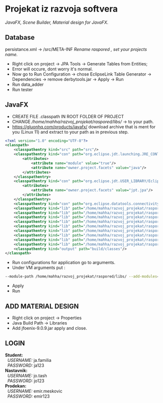 # Projekat iz razvoja softvera
*JavaFX, Scene Builder, Material design for JavaFX.*

## Database

persistance.xml -> /src/META-INF *Rename raspored , set your projects name.*

* Right click on project -> JPA Tools -> Generate Tables from Entities;
* Error will occure, dont worry it's normal.
* Now go to Run Configuration -> chose EclipseLink Table Generator -> Dependencies -> remove derbytools.jar -> Apply -> Run 
* Run data_adder
* Run tester

## JavaFX

* CREATE FILE .classpath IN ROOT FOLDER OF PROJECT 
* CHANGE */home/mahha/razvoj_projekat/raspored/libs/* -> to your path.
* https://gluonhq.com/products/javafx/ download archive that is ment for you (Linux 11) and extract to your path as in previous step.

```xml
<?xml version="1.0" encoding="UTF-8"?>
<classpath>
	<classpathentry kind="src" path="src"/>
	<classpathentry kind="con" path="org.eclipse.jdt.launching.JRE_CONTAINER/org.eclipse.jdt.internal.debug.ui.launcher.StandardVMType/JavaSE-11">
		<attributes>
			<attribute name="module" value="true"/>
			<attribute name="owner.project.facets" value="java"/>
		</attributes>
	</classpathentry>
	<classpathentry kind="con" path="org.eclipse.jdt.USER_LIBRARY/EclipseLink 2.5.2">
		<attributes>
			<attribute name="owner.project.facets" value="jpt.jpa"/>
		</attributes>
	</classpathentry>
	<classpathentry kind="con" path="org.eclipse.datatools.connectivity.jdt.DRIVERLIBRARY/Derby Embedded JDBC Driver"/>
	<classpathentry kind="lib" path="/home/mahha/razvoj_projekat/raspored/libs/src.zip"/>
	<classpathentry kind="lib" path="/home/mahha/razvoj_projekat/raspored/libs/javafx-swt.jar"/>
	<classpathentry kind="lib" path="/home/mahha/razvoj_projekat/raspored/libs/javafx.web.jar"/>
	<classpathentry kind="lib" path="/home/mahha/razvoj_projekat/raspored/libs/javafx.swing.jar"/>
	<classpathentry kind="lib" path="/home/mahha/razvoj_projekat/raspored/libs/javafx.media.jar"/>
	<classpathentry kind="lib" path="/home/mahha/razvoj_projekat/raspored/libs/javafx.graphics.jar"/>
	<classpathentry kind="lib" path="/home/mahha/razvoj_projekat/raspored/libs/javafx.fxml.jar"/>
	<classpathentry kind="lib" path="/home/mahha/razvoj_projekat/raspored/libs/javafx.controls.jar"/>
	<classpathentry kind="lib" path="/home/mahha/razvoj_projekat/raspored/libs/javafx.base.jar"/>
	<classpathentry kind="output" path="build/classes"/>
</classpath>
```

* Run configurations for application go to arguments.
* Under VM arguments put :
```bash
--module-path /home/mahha/razvoj_projekat/raspored/libs/ --add-modules=javafx.controls,javafx.fxml
```
* Apply
* Run

## ADD MATERIAL DESIGN
* Right click on project -> Properties
* Java Build Path -> Libraries
* Add jfoenix-9.0.9.jar apply and close.

## LOGIN

**Student:**  
&nbsp;&nbsp;*USERNAME:* ja.familia  
&nbsp;&nbsp;*PASSWORD:* ja123  
**Nastavnik:**  
&nbsp;&nbsp;*USERNAME:* jo.tash  
&nbsp;&nbsp;*PASSWORD:* jo123  
**Prodekan:**  
&nbsp;&nbsp;*USERNAME:* emir.meskovic  
&nbsp;&nbsp;*PASSWORD:* emir123  
